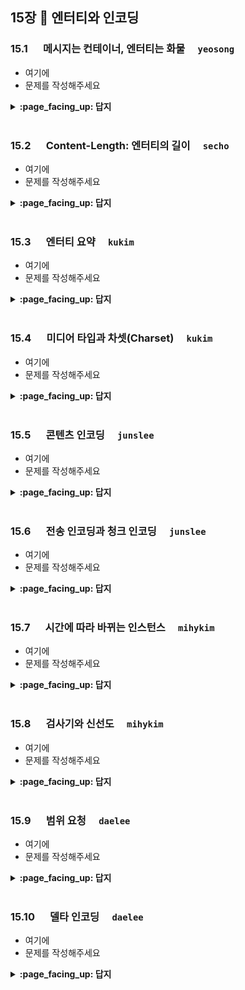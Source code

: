 ## 15장 :octopus: 엔터티와 인코딩
### __15.1__ 　  메시지는 컨테이너, 엔터티는 화물　 `yeosong`
- 여기에
- 문제를 작성해주세요
<details>
<summary> <b> :page_facing_up: 답지 </b>  </summary>
<div markdown="1">
  
#### __15.1.1__ 　  메시지는 컨테이너, 엔터티는 화물

인턴 `yeosong`은 www.joes-hardware.com 에서 오고 갔던 HTTP 메시지를 살펴보고 있다.
각 문항에서 제시하는 정보를 확인하고 싶을 때, 엔터티 관련 주요 헤더 중 어느 헤더를 찾아서 읽어야할까?

||<보기>||
|---|---|---|
|`a. Content-Type`       | `e. Content-Location`    |      `i. Expires`         |
|`b. Content-Length`     | `f. Content-Range`       |      `j. Allow`           |
|`c. Content-Language`   | `g. Content-MD5`         |      `k. ETag`            |
|`d. Content-Encoding`   | `h. Last-Modified`       |      `l. Cache-Control`   |

1) 엔터티 본문의 콘텐츠에 대한 체크섬                      `g. Content-MD5`
2) 전달되는 객체와 가장 잘 대응되는 자연어                  `c. Content-Language` 
3) 서버에서 이 콘텐츠가 생성 혹은 수정된 날                 `h. Last-Modified`    
4) If-Match나 If-None-Match 요청을 받았을 때 인스턴스에 대한 검사기                               
5) 이 리소스에 대해 허용되는 요청 메서드 (ex GET, HEAD..)
6) 이 데이터가 더 이상 신선하지 않은 것으로 간주되는 시점
7)
8) 이 문서를 캐시할 때 지킬 지시사항
9)
10)
11)
12)




</div>
</details>
<br>

### __15.2__ 　  Content-Length: 엔터티의 길이　 `secho`
- 여기에
- 문제를 작성해주세요
<details>
<summary> <b> :page_facing_up: 답지 </b>  </summary>
<div markdown="1">
  
- 여기에
- 해설을 작성해주세요

</div>
</details>
<br>

### __15.3__ 　  엔터티 요약　 `kukim`
- 여기에
- 문제를 작성해주세요
<details>
<summary> <b> :page_facing_up: 답지 </b>  </summary>
<div markdown="1">
  
- 여기에
- 해설을 작성해주세요

</div>
</details>
<br>

### __15.4__ 　  미디어 타입과 차셋(Charset)　 `kukim`
- 여기에
- 문제를 작성해주세요
<details>
<summary> <b> :page_facing_up: 답지 </b>  </summary>
<div markdown="1">
  
- 여기에
- 해설을 작성해주세요

</div>
</details>
<br>

### __15.5__ 　  콘텐츠 인코딩　 `junslee`
- 여기에
- 문제를 작성해주세요
<details>
<summary> <b> :page_facing_up: 답지 </b>  </summary>
<div markdown="1">
  
- 여기에
- 해설을 작성해주세요

</div>
</details>
<br>

### __15.6__ 　  전송 인코딩과 청크 인코딩　 `junslee`
- 여기에
- 문제를 작성해주세요
<details>
<summary> <b> :page_facing_up: 답지 </b>  </summary>
<div markdown="1">
  
- 여기에
- 해설을 작성해주세요

</div>
</details>
<br>

### __15.7__ 　  시간에 따라 바뀌는 인스턴스　 `mihykim`
- 여기에
- 문제를 작성해주세요
<details>
<summary> <b> :page_facing_up: 답지 </b>  </summary>
<div markdown="1">
  
- 여기에
- 해설을 작성해주세요

</div>
</details>
<br>

### __15.8__ 　  검사기와 신선도　 `mihykim`
- 여기에
- 문제를 작성해주세요
<details>
<summary> <b> :page_facing_up: 답지 </b>  </summary>
<div markdown="1">
  
- 여기에
- 해설을 작성해주세요

</div>
</details>
<br>

### __15.9__ 　  범위 요청　 `daelee`
- 여기에
- 문제를 작성해주세요
<details>
<summary> <b> :page_facing_up: 답지 </b>  </summary>
<div markdown="1">
  
- 여기에
- 해설을 작성해주세요

</div>
</details>
<br>

### __15.10__ 　 델타 인코딩　 `daelee`
- 여기에
- 문제를 작성해주세요
<details>
<summary> <b> :page_facing_up: 답지 </b>  </summary>
<div markdown="1">
  
- 여기에
- 해설을 작성해주세요

</div>
</details>
<br>
